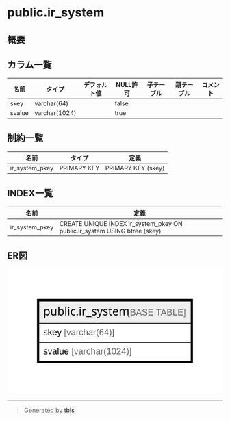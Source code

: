 # public.ir_system

## 概要

## カラム一覧

| 名前     | タイプ           | デフォルト値       | NULL許可   | 子テーブル      | 親テーブル      | コメント     |
| ------ | ------------- | ------------ | -------- | ---------- | ---------- | -------- |
| skey   | varchar(64)   |              | false    |            |            |          |
| svalue | varchar(1024) |              | true     |            |            |          |

## 制約一覧

| 名前             | タイプ         | 定義                 |
| -------------- | ----------- | ------------------ |
| ir_system_pkey | PRIMARY KEY | PRIMARY KEY (skey) |

## INDEX一覧

| 名前             | 定義                                                                        |
| -------------- | ------------------------------------------------------------------------- |
| ir_system_pkey | CREATE UNIQUE INDEX ir_system_pkey ON public.ir_system USING btree (skey) |

## ER図

![er](public.ir_system.svg)

---

> Generated by [tbls](https://github.com/k1LoW/tbls)
